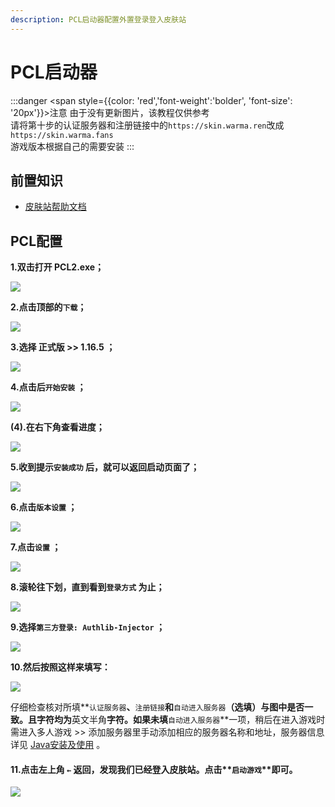 ```yaml
---
description: PCL启动器配置外置登录登入皮肤站
---
```


# PCL启动器
:::danger <span style={{color: 'red','font-weight':'bolder', 'font-size': '20px'}}>注意</span>
由于没有更新图片，该教程仅供参考  
请将第十步的认证服务器和注册链接中的`https://skin.warma.ren`改成`https://skin.warma.fans`  
游戏版本根据自己的需要安装
:::

## 前置知识

* [皮肤站帮助文档](../First/Readme/pi-fu-zhan-bang-zhu-wen-dang)

## PCL配置

**1.双击打开 PCL2.exe；**

![](../assets/pcl1.png)

**2.点击顶部的`下载`；**

![](../assets/image.png)

**3.选择 正式版 >> 1.16.5 ；**

![](../assets/image%20(1).png)

**4.点击后`开始安装` ；**

![](../assets/image%20(2).png)

**(4).在右下角查看进度；**

![](../assets/image%20(3).png)

**5.收到提示`安装成功` 后，就可以返回启动页面了；**

![](../assets/image%20(4).png)

**6.点击`版本设置` ；**

![](../assets/image%20(5).png)

**7.点击`设置` ；**

![](../assets/image%20(6).png)

**8.滚轮往下划，直到看到`登录方式` 为止；**

![](../assets/image%20(7).png)

**9.选择`第三方登录: Authlib-Injector` ；**

![](../assets/image%20(8).png)

**10.然后按照这样来填写：**

![](../assets/image%20(9).png)

&#x20;   仔细检查核对所填**`认证服务器`**、**`注册链接`**和**`自动进入服务器`**（选填）与图中是否一致。且字符均为**英文半角**字符。如果未填**`自动进入服务器`**一项，稍后在进入游戏时需进入多人游戏 >> 添加服务器里手动添加相应的服务器名称和地址，服务器信息详见 
[Java安装及使用](./First/Readme/java-an-zhuang-ji-shi-yong.md) 。

&#x20;

#### 11.点击左上角 **`←`** 返回，发现我们已经登入皮肤站。点击**`启动游戏`**即可。

![](../assets/image%20(10).png)

